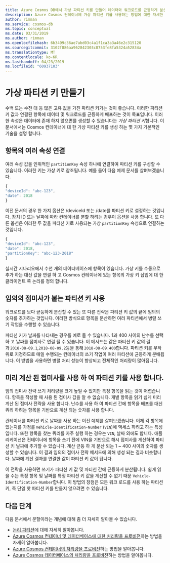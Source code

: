 ```yaml
---
title: Azure Cosmos DB에서 가상 파티션 키를 만들어 데이터와 워크로드를 균등하게 분산시키는 방법을 설명합니다.
description: Azure Cosmos 컨테이너에 가상 파티션 키를 사용하는 방법에 대한 자세한 정보
author: rimman
ms.service: cosmos-db
ms.topic: conceptual
ms.date: 03/31/2019
ms.author: rimman
ms.openlocfilehash: 6b3499c36ae7abd03c4a1f1ca3a3a46e2c315120
ms.sourcegitcommit: 3102f886aa962842303c8753fe8fa5324a52834a
ms.translationtype: MT
ms.contentlocale: ko-KR
ms.lasthandoff: 04/23/2019
ms.locfileid: "60937103"
---
```

# <a name="create-a-synthetic-partition-key"></a>가상 파티션 키 만들기

수백 또는 수천 대 등 많은 고유 값을 가진 파티션 키가는 것이 좋습니다. 이러한 파티션 키 값과 연결된 항목에 데이터 및 워크로드를 균등하게 배포하는 것이 목표입니다. 이러한 속성은 데이터에 존재 하지 않으면를 생성할 수 있습니다는 *가상 파티션 키*합니다. 이 문서에서는 Cosmos 컨테이너에 대 한 가상 파티션 키를 생성 하는 몇 가지 기본적인 기술을 설명 합니다.

## <a name="concatenate-multiple-properties-of-an-item"></a>항목의 여러 속성 연결

여러 속성 값을 인위적인 `partitionKey` 속성 하나에 연결하여 파티션 키를 구성할 수 있습니다. 이러한 키는 가상 키로 참조됩니다. 예를 들어 다음 예제 문서를 살펴보겠습니다.

```JavaScript
{
"deviceId": "abc-123",
"date": 2018
}
```

이전 문서의 경우 한 가지 옵션은 /deviceId 또는 /date를 파티션 키로 설정하는 것입니다. 장치 ID 또는 날짜에 따라 컨테이너를 분할 하려는 경우이 옵션을 사용 합니다. 또 다른 옵션은 이러한 두 값을 파티션 키로 사용되는 가상 `partitionKey` 속성으로 연결하는 것입니다.

```JavaScript
{
"deviceId": "abc-123",
"date": 2018,
"partitionKey": "abc-123-2018"
}
```

실시간 시나리오에서 수천 개의 데이터베이스에 항목이 있습니다. 가상 키를 수동으로 추가 하는 대신 값을 연결 하 고 Cosmos 컨테이너에 있는 항목의 가상 키 삽입에 대 한 클라이언트 쪽 논리를 정의 합니다.

## <a name="use-a-partition-key-with-a-random-suffix"></a>임의의 접미사가 붙는 파티션 키 사용

워크로드를 보다 균등하게 분산할 수 있는 또 다른 전략은 파티션 키 값의 끝에 임의의 숫자를 추가하는 것입니다. 이러한 방식으로 항목을 분산하면 여러 파티션에서 병렬 쓰기 작업을 수행할 수 있습니다.

파티션 키가 날짜를 나타내는 경우를 예로 들 수 있습니다. 1과 400 사이의 난수를 선택 하 고 날짜를 접미사로 연결 될 수 있습니다. 이 메서드는 같은 파티션 키 값의 결과 `2018-08-09.1`,`2018-08-09.2`등을 통해 `2018-08-09.400`합니다. 파티션 키를 무작위로 지정하므로 매일 수행되는 컨테이너의 쓰기 작업이 여러 파티션에 균등하게 분배됩니다. 이 방법을 사용하면 병렬 처리 성능이 향상되고 전체적인 처리량이 많아집니다.

## <a name="use-a-partition-key-with-pre-calculated-suffixes"></a>미리 계산 된 접미사를 사용 하 여 파티션 키를 사용 합니다. 

임의 접미사 전략 쓰기 처리량을 크게 높일 수 있지만 특정 항목을 읽는 것이 어렵습니다. 항목을 작성할 때 사용 된 접미사 값을 알 수 없습니다. 개별 항목을 읽기 쉽게 미리 계산 된 접미사 전략을 사용 합니다. 난수를 사용 하 여 파티션 간에 항목을 배포를 대신 쿼리 하려는 항목을 기반으로 계산 되는 숫자를 사용 합니다.

컨테이너를 파티션 키로 날짜를 사용 하는 이전 예제를 살펴보겠습니다. 이제 각 항목에 있는지를 가정를 `Vehicle-Identification-Number` (`VIN`)에 액세스 하려고 하는 특성입니다. 또한 항목을 찾는 쿼리를 자주 실행 하는 경우는 `VIN`, 날짜 외에도 합니다. 애플리케이션은 컨테이너에 항목을 쓰기 전에 VIN을 기반으로 해시 접미사를 계산하여 파티션 키 날짜에 추가할 수 있습니다. 계산 균등 하 게 분산 되는 1 ~ 400 사이의 숫자를 생성할 수 있습니다. 이 결과 임의의 접미사 전략 메서드에 의해 생성 되는 결과 비슷합니다. 날짜에 계산 결과를 연결한 값이 파티션 키 값이 됩니다.

이 전략을 사용하면 쓰기가 파티션 키 값 및 파티션 간에 균등하게 분산됩니다. 쉽게 읽을 수는 특정 항목 및 날짜를 특정 파티션 키 값을 계산할 수 없기 때문 `Vehicle-Identification-Number`합니다. 이 방법의 장점은 모든 워크 로드를 사용 하는 파티션 키, 즉 단일 핫 파티션 키를 만들지 않으려면 수 있습니다. 

## <a name="next-steps"></a>다음 단계

다음 문서에서 분할이라는 개념에 대해 좀 더 자세히 알아볼 수 있습니다.

* [논리 파티션](partition-data.md)에 대해 자세히 알아봅니다.
* [Azure Cosmos 컨테이너 및 데이터베이스에 대한 처리량을 프로비전](set-throughput.md)하는 방법을 자세히 알아봅니다.
* [Azure Cosmos 컨테이너의 처리량을 프로비전](how-to-provision-container-throughput.md)하는 방법을 알아봅니다.
* [Azure Cosmos 데이터베이스의 처리량을 프로비전](how-to-provision-database-throughput.md)하는 방법을 알아봅니다.
